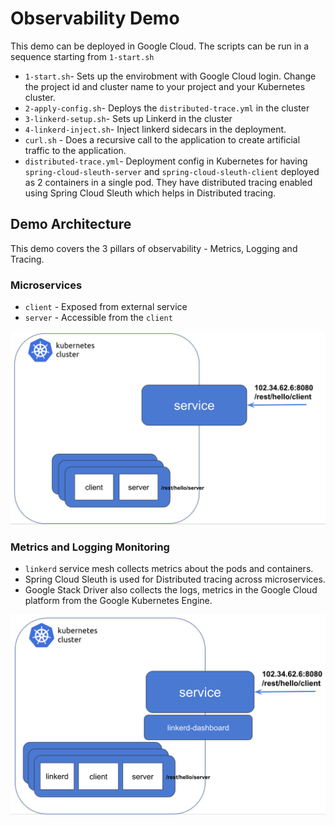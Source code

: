 # Observability Demo
This demo can be deployed in Google Cloud. The scripts can be run in a sequence starting from `1-start.sh`

- `1-start.sh`- Sets up the envirobment with Google Cloud login. Change the project id and cluster name to your project and your Kubernetes cluster.
- `2-apply-config.sh`- Deploys the `distributed-trace.yml` in the cluster
- `3-linkerd-setup.sh`- Sets up Linkerd in the cluster
- `4-linkerd-inject.sh`- Inject linkerd sidecars in the deployment.
- `curl.sh` - Does a recursive call to the application to create artificial traffic to the application.
- `distributed-trace.yml`- Deployment config in Kubernetes for having `spring-cloud-sleuth-server` and `spring-cloud-sleuth-client` deployed as 2 containers in a single pod. They have distributed tracing enabled using Spring Cloud Sleuth which helps in Distributed tracing.

## Demo Architecture
This demo covers the 3 pillars of observability - Metrics, Logging and Tracing.
### Microservices 
- `client` - Exposed from external service
- `server` - Accessible from the `client`
<img src="demo-architecture.png" alt="architecture" />

### Metrics and Logging Monitoring
- `linkerd` service mesh collects metrics about the pods and containers.
- Spring Cloud Sleuth is used for Distributed tracing across microservices.
- Google Stack Driver also collects the logs, metrics in the Google Cloud platform from the Google Kubernetes Engine.
<img src="demo-architecture-linkerd.png" alt="linkerd architecture" />

